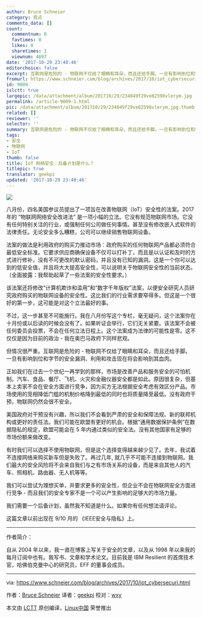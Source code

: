 ```yaml
---
author: Bruce Schneier
category: 观点
comments_data: []
count:
  commentnum: 0
  favtimes: 0
  likes: 0
  sharetimes: 1
  viewnum: 4697
date: '2017-10-29 23:40:46'
editorchoice: false
excerpt: 互联网是危险的 - 物联网不仅给了眼睛和耳朵，而且还给手脚。一旦有影响到位和字节的安全漏洞、利用和攻击现在将会影响到其血肉。
fromurl: https://www.schneier.com/blog/archives/2017/10/iot_cybersecuri.html
id: 9009
islctt: true
largepic: /data/attachment/album/201710/29/234049f29ve82598vlerym.jpg
permalink: /article-9009-1.html
pic: /data/attachment/album/201710/29/234049f29ve82598vlerym.jpg.thumb.jpg
related: []
reviewer: ''
selector: ''
summary: 互联网是危险的 - 物联网不仅给了眼睛和耳朵，而且还给手脚。一旦有影响到位和字节的安全漏洞、利用和攻击现在将会影响到其血肉。
tags:
- 安全
- 物联网
- IoT
thumb: false
title: IoT 网络安全：后备计划是什么？
titlepic: true
translator: geekpi
updated: '2017-10-29 23:40:46'
---
```


![](/data/attachment/album/201710/29/234049f29ve82598vlerym.jpg)


八月份，四名美国参议员提出了一项旨在改善物联网（IoT）安全性的法案。2017 年的 “物联网网络安全改进法” 是一项小幅的立法。它没有规范物联网市场。它没有任何特别关注的行业，或强制任何公司做任何事情。甚至没有修改嵌入式软件的法律责任。无论安全多么糟糕，公司可以继续销售物联网设备。


法案的做法是利用政府的购买力推动市场：政府购买的任何物联网产品都必须符合最低安全标准。它要求供应商确保设备不仅可以打补丁，而且是以认证和及时的方式进行修补，没有不可更改的默认密码，并且没有已知的漏洞。这是一个你可以达到的低安全值，并且将大大提高安全性，可以说明关于物联网安全性的当前状态。（全面披露：我帮助起草了一些法案的安全性要求。）


该法案还将修改“计算机欺诈和滥用”和“数字千年版权”法案，以便安全研究人员研究政府购买的物联网设备的安全性。这比我们的行业需求要窄得多。但这是一个很好的第一步，这可能是对这个立法最好的事。


不过，这一步甚至不可能施行。我在八月份写这个专栏，毫无疑问，这个法案你在十月份或以后读的时候会没有了。如果听证会举行，它们无关紧要。该法案不会被任何委员会投票，不会在任何立法日程上。这个法案成为法律的可能性是零。这不仅仅是因为目前的政治 - 我在奥巴马政府下同样悲观。


但情况很严重。互联网是危险的 - 物联网不仅给了眼睛和耳朵，而且还给手脚。一旦有影响到位和字节的安全漏洞、利用和攻击现在将会影响到其血肉。


正如我们在过去一个世纪一再学到的那样，市场是改善产品和服务安全的可怕机制。汽车、食品、餐厅、飞机、火灾和金融仪器安全都是如此。原因很复杂，但基本上卖家不会在安全方面进行竞争，因为买方无法根据安全考虑有效区分产品。市场使用的竞相降低门槛的机制价格降到最低的同时也将质量降至最低。没有政府干预，物联网仍然会很不安全。


美国政府对干预没有兴趣，所以我们不会看到严肃的安全和保障法规、新的联邦机构或更好的责任法。我们可能在欧盟有更好的机会。根据“通用数据保护条例”在数据隐私的规定，欧盟可能会在 5 年内通过类似的安全法。没有其他国家有足够的市场份额来做改变。


有时我们可以选择不使用物联网，但是这个选择变得越来越少见了。去年，我试着不连接网络来购买新车但是失败了。再过几年, 就几乎不可能不连接到物联网。我们最大的安全风险将不会来自我们与之有市场关系的设备，而是来自其他人的汽车、照相机、路由器、无人机等等。


我们可以尝试为理想买单，并要求更多的安全性，但企业不会在物联网安全方面进行竞争 - 而且我们的安全专家不是一个可以产生影响的足够大的市场力量。


我们需要一个后备计划，虽然我不知道是什么。如果你有任何想法请评论。


这篇文章以前出现在 9/10 月的 《IEEE安全与隐私》上。




---


作者简介：


自从 2004 年以来，我一直在博客上写关于安全的文章，以及从 1998 年以来我的每月订阅中也有。我写书、文章和学术论文。目前我是 IBM Resilient 的首席技术官，哈佛伯克曼中心的研究员，EFF 的董事会成员。




---


via: <https://www.schneier.com/blog/archives/2017/10/iot_cybersecuri.html>


作者：[Bruce Schneier](https://www.schneier.com/blog/about/) 译者：[geekpi](https://github.com/geekpi) 校对：[wxy](https://github.com/wxy)


本文由 [LCTT](https://github.com/LCTT/TranslateProject) 原创编译，[Linux中国](https://linux.cn/) 荣誉推出